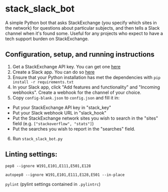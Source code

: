 # stack_slack_bot

A simple Python bot that asks StackExchange (you specify which sites in the network) for questions about particular subjects, and then tells a Slack channel when it's found some. Useful for any projects who expect to have a tech support burden on StackExchange.

## Configuration, setup, and running instructions

1. Get a StackExchange API key. You can get one [here](https://stackapps.com/apps/oauth/register)
2. Create a Slack app. You can do so [here](https://api.slack.com/apps)
3. Ensure that your Python installation has met the dependencies with `pip install -r requirements.txt`
4. In your Slack app, click "Add features and functionality" and "Incoming webhooks". Create a webhook for the channel of your choice.
5. Copy `config-blank.json` to `config.json` and fill it in:
  * Put your StackExchange API key in "stack_key"
  * Put your Slack webhook URL in "slack_hook"
  * Put the StackExchange network sites you wish to search in the "sites" field (e.g. `["stackoverflow", "stats"]`)
  * Put the searches you wish to report in the "searches" field.
6. Run `stack_slack_bot.py`

## Linting settings:

`pep8 --ignore W191,E101,E111,E501,E128`

`autopep8 --ignore W191,E101,E111,E128,E501 --in-place`

`pylint` (pylint settings contained in `.pylintrc`)
